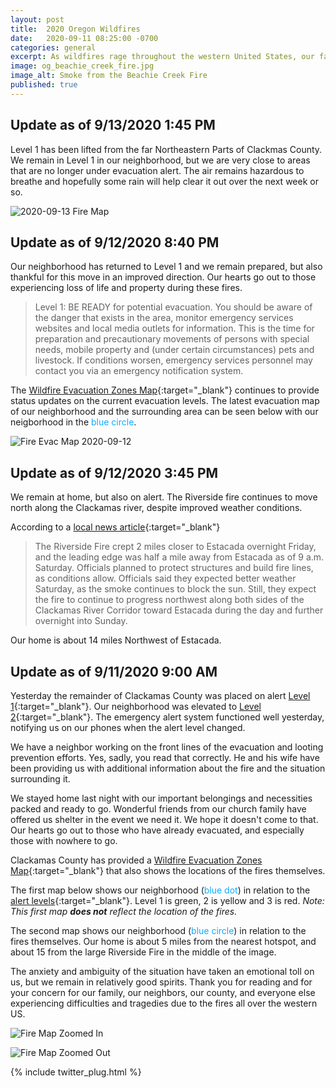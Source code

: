 ```yaml
---
layout: post
title:  2020 Oregon Wildfires
date:   2020-09-11 08:25:00 -0700
categories: general
excerpt: As wildfires rage throughout the western United States, our family finds ourselves a few miles from some of the fires in Oregon.
image: og_beachie_creek_fire.jpg
image_alt: Smoke from the Beachie Creek Fire
published: true
---
```


## Update as of 9/13/2020 1:45 PM

Level 1 has been lifted from the far Northeastern Parts of Clackmas County. We remain in Level 1 in our neighborhood, but we are very close to areas that are no longer under evacuation alert. The air remains hazardous to breathe and hopefully some rain will help clear it out over the next week or so.

![2020-09-13 Fire Map](/assets/2020-09-13-fire-map.jpg)

## Update as of 9/12/2020 8:40 PM

Our neighborhood has returned to Level 1 and we remain prepared, but also thankful for this move in an improved direction. Our hearts go out to those experiencing loss of life and property during these fires.

> Level 1: BE READY for potential evacuation. You should be aware of the danger that exists in the area, monitor emergency services websites and local media outlets for information. This is the time for preparation and precautionary movements of persons with special needs, mobile property and (under certain circumstances) pets and livestock. If conditions worsen, emergency services personnel may contact you via an emergency notification system.

The [Wildfire Evacuation Zones Map](https://ccgis-mapservice.maps.arcgis.com/apps/webappviewer/index.html?id=fe0525732f1a4f679b75a5ccf1c84b30){:target="_blank"} continues to provide status updates on the current evacuation levels. The latest evacuation map of our neighborhood and the surrounding area can be seen below with our neigborhood in the <span style="color: #11AAFF">blue circle</span>.

![Fire Evac Map 2020-09-12](/assets/2020-09-12-wildfire-evac-map.jpg)

## Update as of 9/12/2020 3:45 PM

We remain at home, but also on alert. The Riverside fire continues to move north along the Clackamas river, despite improved weather conditions.

According to a [local news article](https://www.opb.org/article/2020/09/12/live-updates-oregon-northwest-wildfires/){:target="_blank"}

> The Riverside Fire crept 2 miles closer to Estacada overnight Friday, and the leading edge was half a mile away from Estacada as of 9 a.m. Saturday. Officials planned to protect structures and build fire lines, as conditions allow. Officials said they expected better weather Saturday, as the smoke continues to block the sun. Still, they expect the fire to continue to progress northwest along both sides of the Clackamas River Corridor toward Estacada during the day and further overnight into Sunday.

Our home is about 14 miles Northwest of Estacada.

## Update as of 9/11/2020 9:00 AM

Yesterday the remainder of Clackamas County was placed on alert [Level 1](https://www.clackamas.us/wildfires){:target="_blank"}. Our neighborhood was elevated to [Level 2](https://www.clackamas.us/wildfires){:target="_blank"}. The emergency alert system functioned well yesterday, notifying us on our phones when the alert level changed.

We have a neighbor working on the front lines of the evacuation and looting prevention efforts. Yes, sadly, you read that correctly. He and his wife have been providing us with additional information about the fire and the situation surrounding it.

We stayed home last night with our important belongings and necessities packed and ready to go. Wonderful friends from our church family have offered us shelter in the event we need it. We hope it doesn't come to that. Our hearts go out to those who have already evacuated, and especially those with nowhere to go.

Clackamas County has provided a [Wildfire Evacuation Zones Map](https://ccgis-mapservice.maps.arcgis.com/apps/webappviewer/index.html?id=fe0525732f1a4f679b75a5ccf1c84b30){:target="_blank"} that also shows the locations of the fires themselves.

The first map below shows our neighborhood (<span style="color: #11AAFF">blue dot</span>) in relation to the [alert levels](https://www.clackamas.us/wildfires){:target="_blank"}. Level 1 is green, 2 is yellow and 3 is red. *Note: This first map **does not** reflect the location of the fires.*

The second map shows our neighborhood (<span style="color: #11AAFF">blue circle</span>) in relation to the fires themselves. Our home is about 5 miles from the nearest hotspot, and about 15 from the large Riverside Fire in the middle of the image.

The anxiety and ambiguity of the situation have taken an emotional toll on us, but we remain in relatively good spirits. Thank you for reading and for your concern for our family, our neighbors, our county, and everyone else experiencing difficulties and tragedies due to the fires all over the western US.

![Fire Map Zoomed In](/assets/2020-09-11-wildfire-evac-map-zoom_in.jpg)

![Fire Map Zoomed Out](/assets/2020-09-11-wildfire-evac-map-wide-zoom.jpg)

{% include twitter_plug.html %}
